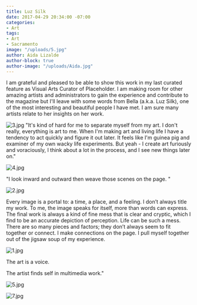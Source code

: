 ```yaml
---
title: Luz Silk
date: 2017-04-29 20:34:00 -07:00
categories:
- Art
tags:
- Art
- Sacramento
image: "/uploads/5.jpg"
author: Aida Lizalde
author-block: true
author-image: "/uploads/Aida.jpg"
---
```


I am grateful and pleased to be able to show this work in my last curated feature as Visual Arts Curator of Placeholder. I am making room for other amazing artists and administrators to gain the experience and contribute to the magazine but I'll leave with some words from Bella (a.k.a. Luz Silk), one of the most interesting and beautiful people I have met. I am sure many artists relate to her insights on her work. 

![3.jpg](/uploads/3.jpg)
"It's kind of hard for me to separate myself from my art. I don't really, everything is art to me. When I'm making art and living life I have a tendency to act quickly and figure it out later. It feels like I'm guinea pig and examiner of my own wacky life experiments. But yeah - I create art furiously and voraciously, I think about a lot in the process, and I see new things later on."

![4.jpg](/uploads/4.jpg)

"I look inward and outward then weave those scenes on the page. "

![2.jpg](/uploads/2.jpg)

Every image is a portal to: a time, a place, and a feeling. I don’t always title my work. To me, the image speaks for itself, more than words can express. The final work is always a kind of fine mess that is clear and cryptic, which I find to be an accurate depiction of perception. Life can be such a mess. There are so many pieces and factors; they don’t always seem to fit together or connect. I make connections on the page. I pull myself together out of the jigsaw soup of my experience.

![1.jpg](/uploads/1.jpg)

The art is a voice.

The artist finds self in multimedia work."

![5.jpg](/uploads/5.jpg)

![7.jpg](/uploads/7.jpg)
